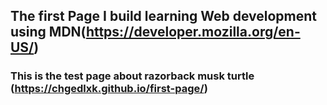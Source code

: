 ## The first Page I build learning Web development using MDN(https://developer.mozilla.org/en-US/)
### This is the test page about razorback musk turtle (https://chgedlxk.github.io/first-page/)
